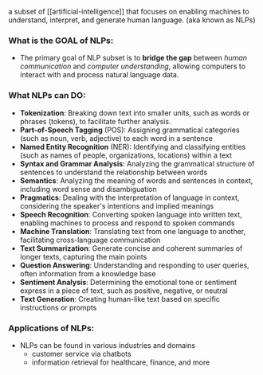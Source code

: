 a subset of [[artificial-intelligence]] that focuses on enabling machines to understand, interpret, and generate human language. (aka known as NLPs)

### What is the GOAL of NLPs: 
- The primary goal of NLP subset is to **bridge the gap** between *human communication* and *computer understanding*, allowing computers to interact with and process natural language data.

### What NLPs can DO:
- **Tokenization**: Breaking down text into smaller units, such as words or phrases (tokens), to facilitate further analysis.
- **Part-of-Speech Tagging** (POS): Assigning grammatical categories (such as noun, verb, adjective) to each word in a sentence
- **Named Entity Recognition** (NER): Identifying and classifying entities (such as names of people, organizations, locations) within a text
- **Syntax and Grammar Analysis**: Analyzing the grammatical structure of sentences to understand the relationship between words
- **Semantics**: Analyzing the meaning of words and sentences in context, including word sense and disambiguation
- **Pragmatics**: Dealing with the interpretation of language in context, considering the speaker's intentions and implied meanings
- **Speech Recognition**: Converting spoken language into written text, enabling machines to process and respond to spoken commands
- **Machine Translation**: Translating text from one language to another, facilitating cross-language communication
- **Text Summarization**: Generate concise and coherent summaries of longer texts, capturing the main points
- **Question Answering**: Understanding and responding to user queries, often information from a knowledge base
- **Sentiment Analysis**: Determining the emotional tone or sentiment express in a piece of text, such as positive, negative, or neutral
- **Text Generation**: Creating human-like text based on specific instructions or prompts

### Applications of NLPs:
- NLPs can be found in various industries and domains
	- customer service via chatbots
	- information retrieval for healthcare, finance, and more
